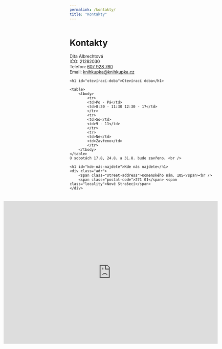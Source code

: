 ```yaml
---
permalink: /kontakty/
title: "Kontakty"
---
```

<div style="float:left; width=30%">
<div class="vcard">
    <h1 id="kontakty">Kontakty</h1> 
    Dita Albrechtová<br />
    IČO: 21282030<br />
    Telefon: <a href="tel:+420607928760">607 928 760</a><br />
    Email: <a href="mailto:knihkupka@knihkupka.cz">knihkupka@knihkupka.cz</a>

    <h1 id="otevírací-doba">Otevírací doba</h1>

    <table>
        <tbody>
            <tr>
            <td>Po - Pá</td>
            <td>8:30 - 11:30 12:30 - 17</td>
            </tr>
            <tr>
            <td>So</td>
            <td>9 - 11</td>
            </tr>
            <tr>
            <td>Ne</td>
            <td>Zavřeno</td>
            </tr>
        </tbody>
    </table>
    O sobotách 17.8, 24.8. a 31.8. bude zavřeno. <br />

    <h1 id="kde-nás-najdete">Kde nás najdete</h1>
    <div class="adr">
        <span class="street-address">Komenského nám. 105</span><br />
        <span class="postal-code">271 01</span> <span class="locality">Nové Strašecí</span>
    </div>
</div>
</div>
<div style="float:right; width=70%; padding: 20px;">
    <iframe style="border:none" src="https://frame.mapy.cz/s/fosavuluzu" width="700" height="466" frameborder="0"></iframe>
</div>
<div style="clear:both"></div>



